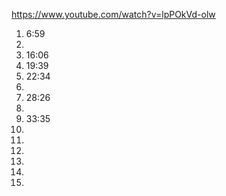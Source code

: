 https://www.youtube.com/watch?v=lpPOkVd-olw

1. 6:59
2.
3. 16:06
4. 19:39
5. 22:34
6.
7. 28:26
8.
9. 33:35
10.
11.
12.
13.
14.
15.